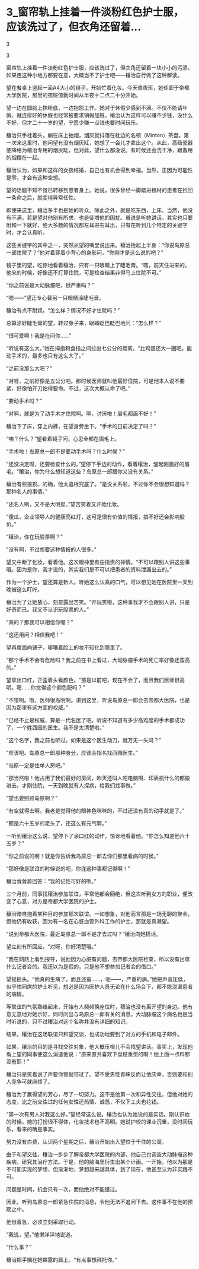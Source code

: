 # 3_窗帘轨上挂着一件淡粉红色护士服，应该洗过了，但衣角还留着...

3

3

窗帘轨上挂着一件淡粉红色护士服，应该洗过了，但衣角还留着一块小小的污渍。如果连这种小地方都要在意，大概当不了护士吧——穰治自行做了这种解读。

望在餐桌上竖起一面A4大小的镜子，开始忙着化妆。今天值夜班，她任职于帝都大学医院，那里的夜班值勤时间从半夜十二点二十分开始。

望一边在圆脸上抹粉底，一边抱怨工作。她对于休假少感到不满。不仅不能请年假，就连排好的休假也经常被要求销假加班。穰治认为这样可以赚不少钱，没什么不好，但才二十一岁的望，宁愿少赚一点钱也要时间玩乐。

穰治只手枕着头，躺在床上抽烟，烟灰就抖落在枕边的名顿（Minton）茶盘。第一次来这里时，他问望有没有烟灰缸，她想了一会儿才拿出这个。从此，高级瓷器便降格为穰治专用的烟灰缸，但对此，望什么都没说。有时候还会洗干净，跟备用的烟摆在一起。

穰治认为，如果和这样的女孩结婚，自己也有机会得到幸福。当然，正因为可能性是零，才会有这种空想。

望的话题不知不觉已转移到患者身上。她说，很多曾经一脚踏进棺材的患者在捡回一条命之后，就变得异常任性。

即使来这里，穰治多半也是她的听众。除此之外，就是吃东西，上床。当然，他没有不满，若是望对他别有所求，也是徒增他的困扰。虽说是听她讲话，其实也只要附和一下就好，绝大多数的情况都左耳进右耳出，只有在听到几个特定的关键字时，才会认真听。

这些关键字的其中之一，突然从望的嘴里说出来。穰治抬起上半身：“你说岛原总一郎住院了？”他对着穿着小背心的身影问，“你刚才是这么说的吧？”

镜子里的望，吃惊地看着穰治，只有一只眼睛上了睫毛膏。“嗯，前天住进来的。他来的时候，好像还不打算住院，可是检查结果非得马上住院不可。”

“你之前说是大动脉瘤吧，很严重吗？”

“嗯——”望正专心替另一只眼睛涂睫毛膏。

穰治有点不耐烦。“怎么样？情况不好才住院吗？”

总算涂好睫毛膏的望，转过身子来，眼睛眨巴眨巴地问：“怎么样？”

“很可爱啊！我是在问你……”

“听说有这么大。”她在拇指和食指之间拉出七公分的距离。“比鸡蛋还大一圈吧。能动手术的，最多也只有这么大了。”

“之前没那么大吧？”

“对呀，之前好像是五公分吧。那时候医师就叫他最好住院，可是他本人说不要紧，好像怕开刀怕得要命。不过，这次大概认命了吧。”

“要动手术吗？”

“对啊，就是为了动手术才住院啊。啊，讨厌啦！眉毛都画不好！”

穰治下了床，穿上内裤，在望身旁坐下。“手术的日前决定了吗？”

“咦？什么？”望看着镜子问，心思全都在眉毛上。

“手术啦！岛原总一郎不是要动手术吗？什么时候？”

“还没决定呀，还要检查什么的。”望停下手边的动作，看着穰治，皱起刚画好的眉毛。“穰治，你为什么想知道这些？岛原总一郎跟你又没有关系。”

穰治有些狼狈。的确，他太追根究底了。“是没关系啦，不过你不会很想知道吗？那种名人的事情。”

“还名人咧，又不是大明星。”望苦笑着又开始化妆。

“傻瓜，企业领导人的健康亮红灯，这可是很有价值的情报，搞不好还会影响股价。”

“穰治，你在玩股票啊？”

“没有啊，不过想要这种情报的人很多。”

望又中断了化妆，看着他。这次眼神里有些指责的神情。“不可以跟别人讲这些事哦。因为是你，我才说的，其实我们是不可以把患者的资料泄漏出去的。”

作为一个护士，望还算是新人。听她这么认真的口气，可以想见她在医院里一天到晚被这么叮咛。

穰治为了让她放心，刻意露出苦笑。“开玩笑啦，这种事我才不会跟别人讲，只是好奇而已。我又不认识玩股票的人。”

“真的？那我可以相信你喔？”

“这还用问？相信我吧！”

望再度面向镜子，嘟囔着脸上的妆不知化到哪里了。

“那个手术不会有危险吗？我之前在书上看过，大动脉瘤手术的死亡率好像还蛮高的。”

望拿出口红，正歪着头看颜色。“那是以前吧，现在不会了，而且我们医师很高明。嗯……你觉得这个颜色配吗？”

“不错啊。哦，医师很高明啊。讲到这里，听说岛原总一郎会去帝都大医院，也是因为那里有这方面的权威。”

“已经不止是权威，算是一代名医了吧。听说不知道有多少高难度的手术都成功了，一个姓西园的医生。我不是太清楚啦。”

“这个名字，我之前也听过。如果是这个医生动刀，就万无一失吗？”

“应该吧。岛原总一郎那种身分，应该会指名找西园医生。”

“岛原一定是住单人房吧。”

“那当然啦！他占用了我们最好的房间，昨天还叫人吧电脑啊、印表机什么的都搬进去。才刚住院，一天到晚就有人探病，给我们找事做。”

“望也要照顾岛原啊？”

“有空就得去啊。我老是觉得他的眼神色咪咪的，不过还没有真的动手就是了。”

“都是六十五岁的老头了，还这么有元气啊。”

一听到穰治这么说，望停下了涂口红的动作，惊讶地看着他。“你怎么知道他六十五岁？”

“你之前说的啊！就是你告诉我岛原总一郎去你们那里看病的时候。”

“那好像是联谊的时候说的吧，你连这种事都记得啊！”

穰治耸耸肩回答：“我的记性可好的咧。”

三个月前，同事找穰治参加联谊，平常他都会回绝，但这次听到女方的职业，便改变了心意，对方是帝都大学医院的护士。

穰治暗自抱着某种目的参加那次联谊。一如想象，对他而言那是一场无聊的聚会，但他仍有收获，因为有一名在心脏血管外科工作的护士，那就是真濑望。

“说到帝都大医院，最近岛原总一郎不是才去过吗？”穰治向她搭话。

望立刻有所回应。“对呀，你好清楚哦。”

“我在网路上看到报导，说他因为心脏有问题，去帝都大医院检查，所以没有出席什么记者会的。我还以为是假的，只是他不想参加记者会的借口。”

望摇摇头。“他真的生病了，而且还蛮……，呃——，严重的病。”她把声音压低，似乎怕同席的护士听见，想必是因为医护人员无论在什么场合下，都不能泄漏患者的病情。

等联谊的气氛熟络起来，开始有人频频换座位时，穰治也没有离开望的身边。他有意无意地对她示好，同时问出与岛原总一郎有关的消息。大动脉瘤这个病名也是当时听说的，只不过穰治对这个名称并没有详细的知识。

结果，穰治在这场联谊只和望交谈，也成功地要到了对方的手机和电子邮件。

如果，穰治的目的是寻找交往对象，他大概压根儿不会找望讲话。事实上，发现他看上望的同事便这么消遣他说：“原来直井喜欢下盘稳重型的啊！她上面一点料都没有耶！”

穰治只是笑着说了声要你管就带过了。望不受男性青睐反而让他庆幸，否则要和别人竞争可就麻烦了。

穰治为了赢得望的芳心，尽了一切努力。这不是他第一次和异性交往，但他对她的态度，比之前交往过的任何女性还热情、诚恳，不仅下工夫也花钱。

“第一次有男人对我这么好。”望经常这么说。穰治也认为她说的是实话。刚认识她的时候，她的打扮很不得体，化妆技术也不高明。她说护校的课业沉重，没时间玩乐，看来的确是事实。

努力没有白费，认识两个星期之后，穰治开始出入望位于千住的公寓。

由于和望交往，穰治一步步了解帝都大学医院的内部，他自己也调查大动脉瘤这种疾病，研究其治疗方法。于是，他的脑海里衍生出某个计画。一开始，他以为那是不可能实现的梦想，但渐渐地，梦想越来越具体，到了现在，他甚至认为非实践不可。

问题是时间，机会只有一次，而他绝对不能错过。

因此，听到岛原总一郎紧急住院的消息，令他无法不追问下去。这件事不在他的预期之中。

他很着急，必须立刻采取行动。

“我说，望。”他懒洋洋地说道。

“什么事？”

穰治把手搁在她裸露的肩上。“有点事想拜托你。”